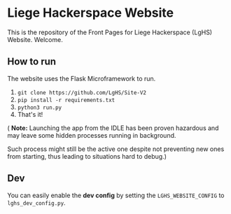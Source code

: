 # Liege Hackerspace Website

This is the repository of the Front Pages for
Liege Hackerspace (LgHS) Website. Welcome.

## How to run

The website uses the Flask Microframework to run.

1. `git clone https://github.com/LgHS/Site-V2`
1. `pip install -r requirements.txt`
1. `python3 run.py`
1. That's it!

( **Note:** Launching the app from the IDLE has been proven hazardous 
and may leave some hidden processes running in background.

Such process might still be the active one despite not preventing new ones from starting,
thus leading to situations hard to debug.)

## Dev

You can easily enable the **dev config** by setting the `LGHS_WEBSITE_CONFIG` 
to `lghs_dev_config.py`.
